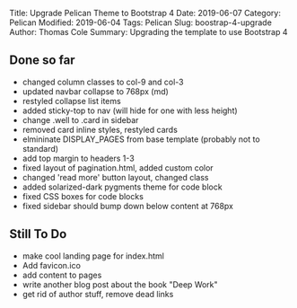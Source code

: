 Title: Upgrade Pelican Theme to Bootstrap 4
Date: 2019-06-07
Category: Pelican
Modified: 2019-06-04
Tags: Pelican
Slug: boostrap-4-upgrade
Author: Thomas Cole
Summary: Upgrading the template to use Bootstrap 4

## Done so far

* changed column classes to col-9 and col-3
* updated navbar collapse to 768px (md)
* restyled collapse list items
* added sticky-top to nav (will hide for one with less height)
* change .well to .card in sidebar
* removed card inline styles, restyled cards
* elmininate DISPLAY_PAGES from base template (probably not to standard)
* add top margin to headers 1-3
* fixed layout of pagination.html, added custom color
* changed 'read more' button layout, changed class
* added solarized-dark pygments theme for code block
* fixed CSS boxes for code blocks
* fixed sidebar should bump down below content at 768px

## Still To Do

* make cool landing page for index.html
* Add favicon.ico
* add content to pages
* write another blog post about the book "Deep Work"
* get rid of author stuff, remove dead links
